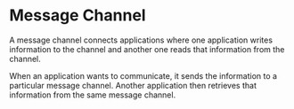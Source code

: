 # Message Channel

A message channel connects applications where one application writes information to the channel and another one reads that information from the channel.

When an application wants to communicate, it sends the information to a particular message channel. Another application then retrieves that information from the same message channel.

